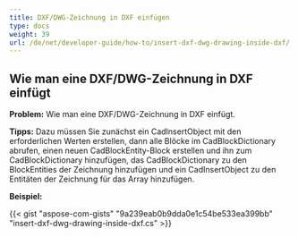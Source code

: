 ```yaml
---
title: DXF/DWG-Zeichnung in DXF einfügen
type: docs
weight: 39
url: /de/net/developer-guide/how-to/insert-dxf-dwg-drawing-inside-dxf/
---
```


## **Wie man eine DXF/DWG-Zeichnung in DXF einfügt**

**Problem:** Wie man eine DXF/DWG-Zeichnung in DXF einfügt.

**Tipps:** Dazu müssen Sie zunächst ein CadInsertObject mit den erforderlichen Werten erstellen, dann alle Blöcke im CadBlockDictionary abrufen, einen neuen CadBlockEntity-Block erstellen und ihn zum CadBlockDictionary hinzufügen, das CadBlockDictionary zu den BlockEntities der Zeichnung hinzufügen und ein CadInsertObject zu den Entitäten der Zeichnung für das Array hinzufügen.

**Beispiel:**

{{< gist "aspose-com-gists" "9a239eab0b9dda0e1c54be533ea399bb" "insert-dxf-dwg-drawing-inside-dxf.cs" >}}

